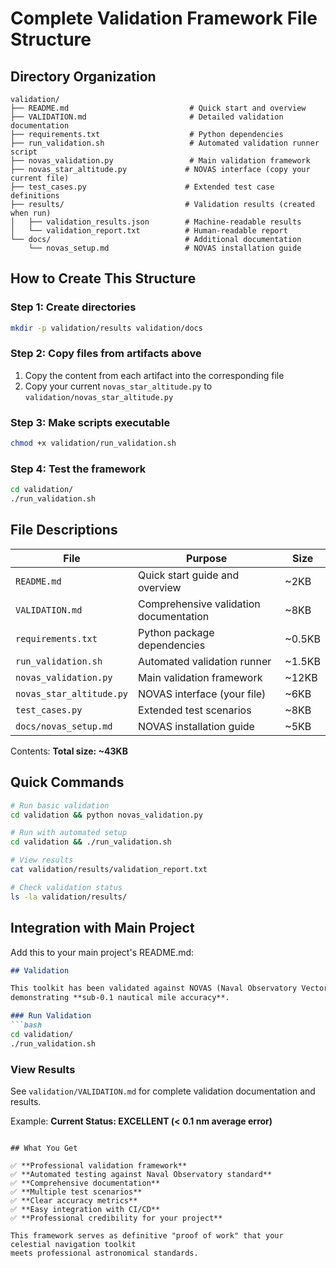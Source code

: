 # Complete Validation Framework File Structure

## Directory Organization

```text
validation/
├── README.md                           # Quick start and overview
├── VALIDATION.md                       # Detailed validation documentation  
├── requirements.txt                    # Python dependencies
├── run_validation.sh                   # Automated validation runner script
├── novas_validation.py                 # Main validation framework
├── novas_star_altitude.py             # NOVAS interface (copy your current file)
├── test_cases.py                      # Extended test case definitions
├── results/                           # Validation results (created when run)
│   ├── validation_results.json        # Machine-readable results
│   └── validation_report.txt          # Human-readable report
└── docs/                              # Additional documentation
    └── novas_setup.md                 # NOVAS installation guide
```

## How to Create This Structure

### Step 1: Create directories

```bash
mkdir -p validation/results validation/docs
```

### Step 2: Copy files from artifacts above

1. Copy the content from each artifact into the corresponding file
2. Copy your current `novas_star_altitude.py` to
   `validation/novas_star_altitude.py`

### Step 3: Make scripts executable

```bash
chmod +x validation/run_validation.sh
```

### Step 4: Test the framework

```bash
cd validation/
./run_validation.sh
```

## File Descriptions

| File | Purpose | Size |
|------|---------|------|
| `README.md` | Quick start guide and overview | ~2KB |
| `VALIDATION.md` | Comprehensive validation documentation | ~8KB |
| `requirements.txt` | Python package dependencies | ~0.5KB |
| `run_validation.sh` | Automated validation runner | ~1.5KB |
| `novas_validation.py` | Main validation framework | ~12KB |
| `novas_star_altitude.py` | NOVAS interface (your file) | ~6KB |
| `test_cases.py` | Extended test scenarios | ~8KB |
| `docs/novas_setup.md` | NOVAS installation guide | ~5KB |

Contents: **Total size: ~43KB**

## Quick Commands

```bash
# Run basic validation
cd validation && python novas_validation.py

# Run with automated setup
cd validation && ./run_validation.sh

# View results
cat validation/results/validation_report.txt

# Check validation status
ls -la validation/results/
```

## Integration with Main Project

Add this to your main project's README.md:

```markdown
## Validation

This toolkit has been validated against NOVAS (Naval Observatory Vector Astrometry Software)
demonstrating **sub-0.1 nautical mile accuracy**.

### Run Validation
```bash
cd validation/
./run_validation.sh
```

### View Results

See `validation/VALIDATION.md`
for complete validation documentation and results.

Example: **Current Status: EXCELLENT (< 0.1 nm average error)**

```text

## What You Get

✅ **Professional validation framework**  
✅ **Automated testing against Naval Observatory standard**  
✅ **Comprehensive documentation**  
✅ **Multiple test scenarios**  
✅ **Clear accuracy metrics**  
✅ **Easy integration with CI/CD**  
✅ **Professional credibility for your project**  

This framework serves as definitive "proof of work" that your celestial navigation toolkit
meets professional astronomical standards.
